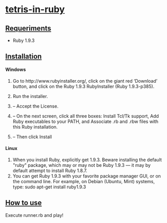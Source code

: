 <h1><u>tetris-in-ruby</u></h1>
<h2><u>Requeriments</u></h2>
<ul><li>Ruby 1.9.3</ul></li>
<h2><u>Installation</u></h2>
<h4>Windows</h4>
<ol><li><p>Go to http://www.rubyinstaller.org/, click on the giant red ‘Download’ button, and click on the Ruby 1.9.3 RubyInstaller (Ruby 1.9.3-p385).</p></li>
<li><p>Run the installer.</p></li>
<li><p>– Accept the License.</p></li>
<li><p>– On the next screen, click all three boxes: Install Tcl/Tk support, Add Ruby executables
to your PATH, and Associate .rb and .rbw files with this Ruby installation.</p></li>
<li><p>– Then click Install</p></li>
</ol>

<h4>Linux</h4>
<ol><li>When you install Ruby, explicitly get 1.9.3. Beware installing the default "ruby" package, which may
or may not be Ruby 1.9.3 — it may by default attempt to install Ruby 1.8.7.</li>
<li>You can get Ruby 1.9.3 with your favorite package manager GUI, or on the command line. For example,
on Debian (Ubuntu, Mint) systems, type: sudo apt-get install ruby1.9.3</li></ol>
<h2><u>How to use</u></h2>
Execute runner.rb and play!

